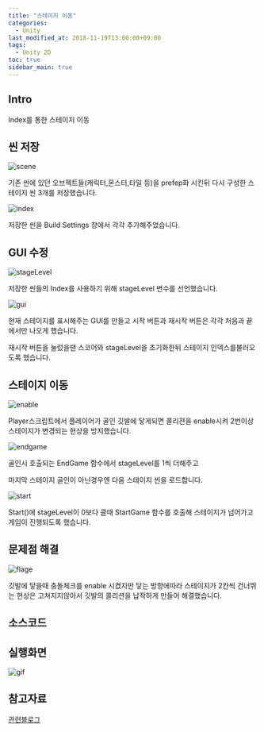 ```yaml
---
title: "스테이지 이동"
categories: 
  - Unity
last_modified_at: 2018-11-19T13:00:00+09:00
tags: 
  - Unity 2D
toc: true
sidebar_main: true
---
```


## Intro

Index를 통한 스테이지 이동




## 씬 저장



![scene](https://github.com/lesslate/lesslate.github.io/blob/master/assets/img/Unity/stage/scene.png?raw=true)


기존 씬에 있던 오브젝트들(캐릭터,몬스터,타일 등)을 prefep화 시킨뒤
다시 구성한 스테이지 씬 3개를 저장했습니다.


![index](https://github.com/lesslate/lesslate.github.io/blob/master/assets/img/Unity/stage/build.png?raw=true)

저장한 씬을 Build Settings 창에서 각각 추가해주었습니다.


## GUI 수정

![stageLevel](https://github.com/lesslate/lesslate.github.io/blob/master/assets/img/Unity/stage/stagelevel.png?raw=true)


저장한 씬들의 Index를 사용하기 위해 stageLevel 변수를 선언했습니다.

![gui](https://github.com/lesslate/lesslate.github.io/blob/master/assets/img/Unity/stage/managerui.png?raw=true)

현재 스테이지를 표시해주는 GUI를 만들고
시작 버튼과 재시작 버튼은 각각 처음과 끝에서만 나오게 했습니다.

재시작 버튼을 눌렀을땐 스코어와 stageLevel을 초기화한뒤 
스테이지 인덱스를불러오도록 했습니다.




## 스테이지 이동

![enable](https://github.com/lesslate/lesslate.github.io/blob/master/assets/img/Unity/stage/enable.png?raw=true)

Player스크립트에서 플레이어가 골인 깃발에 닿게되면 
콜리젼을 enable시켜 2번이상 스테이지가 변경되는 현상을 방지했습니다.



![endgame](https://github.com/lesslate/lesslate.github.io/blob/master/assets/img/Unity/stage/endgame.png?raw=true)

골인시 호출되는 EndGame 함수에서
stageLevel를 1씩 더해주고

마지막 스테이지 골인이 아닌경우엔
다음 스테이지 씬을 로드합니다.



![start](https://github.com/lesslate/lesslate.github.io/blob/master/assets/img/Unity/stage/start.png?raw=true)

Start()에 stageLevel이 0보다 클때 StartGame 함수를 호출해
스테이지가 넘어가고 게임이 진행되도록 했습니다.




## 문제점 해결

![flage](https://github.com/lesslate/lesslate.github.io/blob/master/assets/img/Unity/stage/flag.png?raw=true)


깃발에 닿을때 충돌체크를 enable 시켰지만
닿는 방향에따라 스테이지가 2칸씩 건너뛰는 현상은 고쳐지지않아서
깃발의 콜리션을 납작하게 만들어 해결했습니다.


## 소스코드


<script src="https://gist.github.com/lesslate/a53aab35f4e6c6d7a1b2370e37c3892b.js"></script>



## 실행화면



![gif](https://github.com/lesslate/lesslate.github.io/blob/master/assets/img/Unity/stage/stagem.gif?raw=true)





## 참고자료

[관련블로그](http://blog.naver.com/PostView.nhn?blogId=gold_metal&logNo=220890938903&categoryNo=40&parentCategoryNo=0&viewDate=&currentPage=2&postListTopCurrentPage=1&from=postView&userTopListOpen=true&userTopListCount=5&userTopListManageOpen=false&userTopListCurrentPage=2)